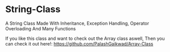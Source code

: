 # String-Class
A String Class Made With Inheritance, Exception Handling, Operator Overloading And Many Functions

If you like this class and want to check out the Array class aswell, Then you can check it out here!: https://github.com/PalashGaikwad/Array-Class
